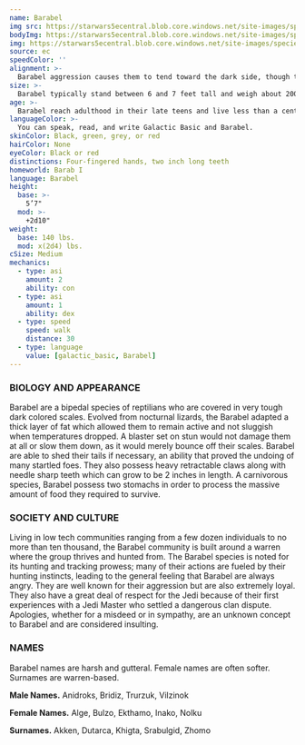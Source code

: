 ```yaml
---
name: Barabel
img src: https://starwars5ecentral.blob.core.windows.net/site-images/species/species_barabel.png
bodyImg: https://starwars5ecentral.blob.core.windows.net/site-images/species/species_barabel.png
img: https://starwars5ecentral.blob.core.windows.net/site-images/species/species_barabel.png
source: ec
speedColor: ''
alignment: >-
  Barabel aggression causes them to tend toward the dark side, though there are exceptions.
size: >-
  Barabel typically stand between 6 and 7 feet tall and weigh about 200 lbs. Regardless of your position in that range, your size is Medium.
age: >-
  Barabel reach adulthood in their late teens and live less than a century.
languageColor: >-
  You can speak, read, and write Galactic Basic and Barabel. 
skinColor: Black, green, grey, or red
hairColor: None
eyeColor: Black or red
distinctions: Four-fingered hands, two inch long teeth
homeworld: Barab I
language: Barabel
height:
  base: >-
    5’7"
  mod: >-
    +2d10"
weight:
  base: 140 lbs.
  mod: x(2d4) lbs.
cSize: Medium
mechanics:
  - type: asi
    amount: 2
    ability: con
  - type: asi
    amount: 1
    ability: dex
  - type: speed
    speed: walk
    distance: 30
  - type: language
    value: [galactic_basic, Barabel]
---
```

### BIOLOGY AND APPEARANCE
Barabel are a bipedal species of reptilians who are covered in very tough dark colored scales. Evolved from nocturnal lizards, the Barabel adapted a thick layer of fat which allowed them to remain active and not sluggish when temperatures dropped. A blaster set on stun would not damage them at all or slow them down, as it would merely bounce off their scales. Barabel are able to shed their tails if necessary, an ability that proved the undoing of many startled foes. They also possess heavy retractable claws along with needle sharp teeth which can grow to be 2 inches in length. A carnivorous species, Barabel possess two stomachs in order to process the massive amount of food they required to survive.

### SOCIETY AND CULTURE
Living in low tech communities ranging from a few dozen individuals to no more than ten thousand, the Barabel community is built around a warren where the group thrives and hunted from. The Barabel species is noted for its hunting and tracking prowess; many of their actions are fueled by their hunting instincts, leading to the general feeling that Barabel are always angry. They are well known for their aggression but are also extremely loyal. They also have a great deal of respect for the Jedi because of their first experiences with a Jedi Master who settled a dangerous clan dispute. Apologies, whether for a misdeed or in sympathy, are an unknown concept to Barabel and are considered insulting.

### NAMES
Barabel names are harsh and gutteral. Female names are often softer. Surnames are warren-based.

__Male Names.__ Anidroks, Bridiz, Trurzuk, Vilzinok

__Female Names.__ Alge, Bulzo, Ekthamo, Inako, Nolku

__Surnames.__ Akken, Dutarca, Khigta, Srabulgid, Zhomo



    